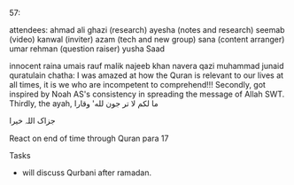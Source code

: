 57: 

attendees: 
ahmad
ali ghazi (research)
ayesha (notes and research)
seemab (video)
kanwal (inviter)
azam (tech and new group)
sana (content arranger)
umar rehman (question raiser)
yusha
Saad

innocent raina
umais
rauf malik 
najeeb khan
navera
qazi muhammad junaid
quratulain chatha: I was amazed at how the Quran is relevant to our lives at all times, it is we who are incompetent to comprehend!!! Secondly, got inspired by Noah AS's consistency in spreading the message of Allah SWT. Thirdly, the ayah, ما لكم لا تر جون لله' وقارا

جزاک اللہ خیرا


React on end of time through Quran
para 17

Tasks
- will discuss Qurbani after ramadan.